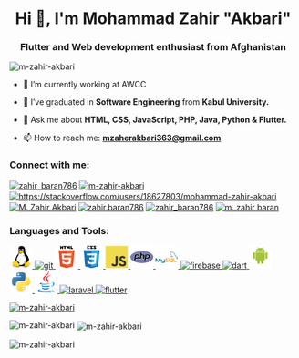 <h1 align="center">Hi 👋, I'm Mohammad Zahir "Akbari"</h1>
<h3 align="center">Flutter and Web development enthusiast from Afghanistan</h3>

<!-- Profile view count -->
<p align="left"> <img src="https://komarev.com/ghpvc/?username=m-zahir-akbari&label=Profile%20views&color=0e75b6&style=flat" alt="m-zahir-akbari" /> </p>

<!-- About -->
- 🔭 I’m currently working at AWCC

- 🌱 I’ve graduated in **Software Engineering** from **Kabul University.**

- 💬 Ask me about **HTML, CSS, JavaScript, PHP, Java, Python & Flutter.**

- 📫 How to reach me: **mzaherakbari363@gmail.com**

<!-- Contact info -->
<h3 align="left">Connect with me:</h3>
<p align="left">
<!-- Twitter (X) -->
<a href="https://twitter.com/zahir_baran786" target="blank"><img align="center" src="https://raw.githubusercontent.com/rahuldkjain/github-profile-readme-generator/master/src/images/icons/Social/twitter.svg" alt="zahir_baran786" height="30" width="40" /></a>
<!-- Linkedin -->
<a href="https://linkedin.com/in/m-zahir-akbari" target="blank"><img align="center" src="https://raw.githubusercontent.com/rahuldkjain/github-profile-readme-generator/master/src/images/icons/Social/linked-in-alt.svg" alt="m-zahir-akbari" height="30" width="40" /></a>
<!-- StackOverFlow -->
<a href="https://stackoverflow.com/users/18627803/mohammad-zahir-akbari" target="blank"><img align="center" src="https://raw.githubusercontent.com/rahuldkjain/github-profile-readme-generator/master/src/images/icons/Social/stack-overflow.svg" alt="https://stackoverflow.com/users/18627803/mohammad-zahir-akbari" height="30" width="40" /></a>
<!-- Whatsapp -->
<a href="https://wa.me/93700495362" target="blank"><img align="center" src="https://raw.githubusercontent.com/rahuldkjain/github-profile-readme-generator/master/src/images/icons/Social/whatsapp.svg" alt="M. Zahir Akbari" height="30" width="40" /></a>
<!-- Facebook -->
<a href="https://fb.com/zahir.baran786" target="blank"><img align="center" src="https://raw.githubusercontent.com/rahuldkjain/github-profile-readme-generator/master/src/images/icons/Social/facebook.svg" alt="zahir.baran786" height="30" width="40" /></a>
<!-- Instagram -->
<a href="https://instagram.com/zahir.baran786" target="blank"><img align="center" src="https://raw.githubusercontent.com/rahuldkjain/github-profile-readme-generator/master/src/images/icons/Social/instagram.svg" alt="zahir_baran786" height="30" width="40" /></a>
<!-- Youtube Channel -->
<a href="https://www.youtube.com/@M.zahir.akbari" target="blank"><img align="center" src="https://raw.githubusercontent.com/rahuldkjain/github-profile-readme-generator/master/src/images/icons/Social/youtube.svg" alt="m. zahir baran" height="30" width="40" /></a>
</p>

<h3 align="left">Languages and Tools:</h3>
<p align="left"> 
    <!-- Linux -->
    <a href="https://www.linux.org/" target="_blank" rel="noreferrer"> <img src="https://raw.githubusercontent.com/devicons/devicon/master/icons/linux/linux-original.svg" alt="linux" width="40" height="40"/> </a> 
    <!-- Git -->
    <a href="https://git-scm.com/" target="_blank" rel="noreferrer"> <img src="https://www.vectorlogo.zone/logos/git-scm/git-scm-icon.svg" alt="git" width="40" height="40"/> </a> 
    <!-- HTML -->
    <a href="https://www.w3.org/html/" target="_blank" rel="noreferrer"> <img src="https://raw.githubusercontent.com/devicons/devicon/master/icons/html5/html5-original-wordmark.svg" alt="html5" width="40" height="40"/> </a> 
    <!-- CSS -->
    <a href="https://www.w3schools.com/css/" target="_blank" rel="noreferrer"> <img src="https://raw.githubusercontent.com/devicons/devicon/master/icons/css3/css3-original-wordmark.svg" alt="css3" width="40" height="40"/> </a> 
    <!-- JavaScript -->
    <a href="https://developer.mozilla.org/en-US/docs/Web/JavaScript" target="_blank" rel="noreferrer"> <img src="https://raw.githubusercontent.com/devicons/devicon/master/icons/javascript/javascript-original.svg" alt="javascript" width="40" height="40"/> </a>
    <!-- PHP -->
    <a href="https://www.php.net" target="_blank" rel="noreferrer"> <img src="https://raw.githubusercontent.com/devicons/devicon/master/icons/php/php-original.svg" alt="php" width="40" height="40"/> </a> 
    <!-- MySQL -->
    <a href="https://www.mysql.com/" target="_blank" rel="noreferrer"> <img src="https://raw.githubusercontent.com/devicons/devicon/master/icons/mysql/mysql-original-wordmark.svg" alt="mysql" width="40" height="40"/> </a> 
    <!-- Firebase -->
    <a href="https://firebase.google.com/" target="_blank" rel="noreferrer"> <img src="https://www.vectorlogo.zone/logos/firebase/firebase-icon.svg" alt="firebase" width="40" height="40"/> </a> 
    <!-- Dart -->
    <a href="https://dart.dev" target="_blank" rel="noreferrer"> <img src="https://www.vectorlogo.zone/logos/dartlang/dartlang-icon.svg" alt="dart" width="40" height="40"/> </a> 
    <!-- Android -->
    <a href="https://developer.android.com" target="_blank" rel="noreferrer"> <img src="https://raw.githubusercontent.com/devicons/devicon/master/icons/android/android-original-wordmark.svg" alt="android" width="40" height="40"/> </a>
    <!-- Python -->
    <a href="https://www.python.org" target="_blank" rel="noreferrer"> <img src="https://raw.githubusercontent.com/devicons/devicon/master/icons/python/python-original.svg" alt="python" width="40" height="40"/> </a>  
    <!-- Java -->
    <a href="https://www.java.com" target="_blank" rel="noreferrer"> <img src="https://raw.githubusercontent.com/devicons/devicon/master/icons/java/java-original.svg" alt="java" width="40" height="40"/> </a>
    <!-- Laravel -->  
    <a href="https://laravel.com/" target="_blank" rel="noreferrer"> <img src="https://cdn.worldvectorlogo.com/logos/laravel-2.svg" alt="laravel" width="40" height="40"/> </a> 
    <!-- Flutter -->
    <a href="https://flutter.dev" target="_blank" rel="noreferrer"> <img src="https://www.vectorlogo.zone/logos/flutterio/flutterio-icon.svg" alt="flutter" width="40" height="40"/> </a> 
</p>


<!-- Profile trophy -->
<p align="left"> <a href="https://github.com/ryo-ma/github-profile-trophy"><img src="https://github-profile-trophy.vercel.app/?username=m-zahir-akbari" alt="m-zahir-akbari" /></a> </p>

<p><img align="left" src="https://github-readme-stats.vercel.app/api/top-langs?username=m-zahir-akbari&show_icons=true&locale=en&layout=compact" alt="m-zahir-akbari" /></p>

<p>&nbsp;<img align="center" src="https://github-readme-stats.vercel.app/api?username=m-zahir-akbari&show_icons=true&locale=en" alt="m-zahir-akbari" /></p>

<p><img align="center" src="https://github-readme-streak-stats.herokuapp.com/?user=m-zahir-akbari&" alt="m-zahir-akbari" /></p>
